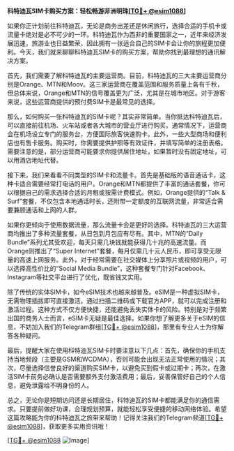 **科特迪瓦SIM卡购买方案：轻松畅游非洲明珠[[TG💪+ @esim1088](https://t.me/s/esim1088)]**

如果你正计划前往科特迪瓦，无论是商务出差还是休闲旅行，选择合适的手机卡或流量卡绝对是必不可少的一环。科特迪瓦作为西非的重要国家之一，近年来经济发展迅速，旅游业也日益繁荣，因此拥有一张适合自己的SIM卡会让你的旅程更加便利。今天，我们就来聊聊科特迪瓦SIM卡的购买方案，帮助你找到最理想的通讯解决方案。

首先，我们需要了解科特迪瓦的主要运营商。目前，科特迪瓦的三大主要运营商分别是Orange、MTN和Moov。这三家运营商在覆盖范围和服务质量上各有千秋，但总体来说，Orange和MTN的信号覆盖更为广泛，尤其是在城市地区。对于游客来说，这些运营商提供的预付费SIM卡是最常见的选择。

那么，如何购买一张科特迪瓦的SIM卡呢？其实非常简单。当你抵达科特迪瓦后，可以直接前往机场、火车站或者各大城市的营业厅进行购买。通常情况下，运营商会在机场设立专门的服务台，方便国际旅客快速购卡。此外，一些大型商场和便利店也有售卡服务。购买时，你需要提供护照等有效证件，并填写简单的注册表格。需要注意的是，部分运营商可能要求你提供居住地址，如果暂时没有固定地址，可以用酒店地址代替。

接下来，我们来看看不同类型的SIM卡和流量卡。首先是基础版的语音通话卡，这种卡适合需要经常打电话的用户。Orange和MTN都提供了丰富的通话套餐，你可以根据自己的需求选择合适的月租或按需计费模式。例如，Orange提供的“Talk & Surf”套餐，不仅包含本地通话时长，还附带一定额度的互联网流量，非常适合需要兼顾通话和上网的人群。

如果你更倾向于使用数据流量，那么流量卡会是更好的选择。科特迪瓦的三大运营商均推出了多种流量套餐，从日包到月包应有尽有。其中，MTN的“Daily Bundle”系列尤其受欢迎，每天只需几块钱就能获得几十兆的高速流量。而Orange则推出了“Super Internet”套餐，每月仅需几十元人民币，即可享受无限量的高速上网服务。此外，对于经常需要在社交媒体上分享照片或视频的用户，可以选择高性价比的“Social Media Bundle”，这种套餐专门针对Facebook、Instagram等社交平台进行了优化，既省钱又实用。

除了传统的实体SIM卡，如今eSIM技术也越来越普及。eSIM是一种虚拟SIM卡，无需物理插拔即可直接激活。通过扫描二维码或下载官方APP，就可以完成注册和激活过程。这种方式不仅方便快捷，还能避免丢失实体卡的风险。特别是对于频繁出国的商务人士而言，eSIM卡无疑是最佳选择。如果你想了解更多关于eSIM的信息，不妨加入我们的Telegram群组[[TG💪+ @esim1088](https://t.me/s/esim1088)]，那里有专业人士为你解答各种疑问。

最后，提醒大家在使用科特迪瓦SIM卡时要注意以下几点：首先，确保你的手机支持当地频段（主要是GSM和WCDMA），否则可能会出现无法正常使用的情况；其次，尽量选择信誉良好的渠道购买SIM卡，以避免买到假卡或过期卡；再次，在激活SIM卡前务必确认是否需要额外支付激活费用；最后，妥善保管好自己的个人信息，避免泄露给不明身份的人。

总之，无论你是短期访问还是长期居住，科特迪瓦的SIM卡都能满足你的通信需求。只要提前做好功课，合理规划预算，就能轻松享受便捷的移动网络体验。希望这篇攻略能为你的科特迪瓦之旅带来帮助！记得关注我们的Telegram频道[[TG💪+ @esim1088](https://t.me/s/esim1088)]，获取更多实用资讯哦！

[[TG💪+ @esim1088](https://t.me/s/esim1088) ![Image](https://i.postimg.cc/4NQfJmqS/Snipaste-2025-05-13-00-14-12.png)]